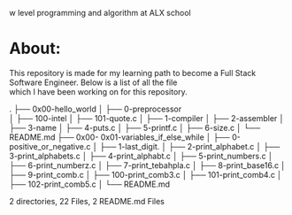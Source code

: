 
w level programming and algorithm at ALX school                                                                                           
                                                                                                                                              
# About:                                                                                                                                      
This repository is made for my learning path to become a Full Stack Software Engineer. Below is a list of all the file               
which I have been working on for this repository.                                       
                              
.
├── 0x00-hello_world
│   ├── 0-preprocessor                                                                                                                        
│   ├── 100-intel
│   ├── 101-quote.c
│   ├── 1-compiler
│   ├── 2-assembler
│   ├── 3-name
│   ├── 4-puts.c
│   ├── 5-printf.c
│   ├── 6-size.c
│   └── README.md
├── 0x00- 0x01-variables_if_else_while
│   ├── 0-positive_or_negative.c
│   ├── 1-last_digit.
│   ├── 2-print_alphabet.c
│   ├── 3-print_alphabets.c
│   ├── 4-print_alphabt.c
│   ├── 5-print_numbers.c
│   ├── 6-print_numberz.c
│   ├── 7-print_tebahpla.c
│   ├── 8-print_base16.c
│   ├── 9-print_comb.c
│   ├── 100-print_comb3.c
│   ├── 101-print_comb4.c
│   ├── 102-print_comb5.c
│   └── README.md



2 directories, 22 Files, 2 README.md Files
